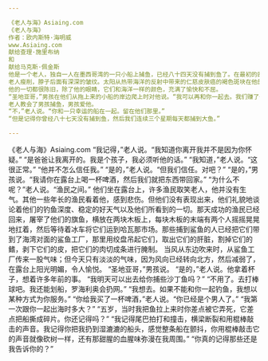 ```yaml
---

《老人与海》Asiaing.com
《老人与海》
作者：欧内斯特·海明威
www.Asiaing.com
献给查理·施里布纳
和
献给马克斯·佩金斯
他是一个老人，独自一人在墨西哥湾的一只小船上捕鱼，已经八十四天没有捕到鱼了。在最初的四十天里，有一个男孩和他在一起。但是四十天没有捕到鱼后，男孩的父母告诉他，老人现在确实且最终是“萨拉奥”，这是最不吉利的形式，于是男孩按照他们的命令，坐上另一只船去了，那只船在第一周就捕到了三条好鱼。看到老人每天空着小船回来，男孩感到难过，他总是下去帮忙搬运盘绕的渔线、鱼叉和帆，帆绕在桅杆周围。帆上贴着面粉袋，卷着时，看起来像是永久失败的旗帜。
老人瘦削，脖子后面有深深的皱纹。太阳从热带海洋的反射中带来的仁慈皮肤癌的褐色斑块在他的脸颊上。斑块延伸到他脸的两侧，他的手上有处理重鱼绳索时留下的深深的疤痕。但是这些疤痕都不新鲜。它们和一个无鱼的沙漠中的侵蚀一样古老。
他的一切都很陈旧，除了他的眼睛，它们和海洋一样的颜色，充满了愉快和不屈。
“圣地亚哥，”男孩在他们从拖上来的小船的岸边爬上时对他说。“我可以再和你一起去。我们赚了一些钱。”
老人教会了男孩捕鱼，男孩爱他。
“不，”老人说。“你和一只幸运的船在一起。留在他们那里。”
“但是记得你曾经八十七天没有捕到鱼，然后我们连续三个星期每天都捕到大鱼。”

---
```


《老人与海》Asiaing.com
“我记得，”老人说。“我知道你离开我并不是因为你怀疑。”
“是爸爸让我离开的。我是个孩子，我必须听他的话。”
“我知道，”老人说。“这很正常。”
“他并不怎么信任我。”
“是的，”老人说。“但我们信任。对吧？”
“是的，”男孩说。“我请你在露台上喝一杯啤酒，然后我们就把东西带回家。”
“为什么不呢？”老人说。“渔民之间。”
他们坐在露台上，许多渔民取笑老人，他并没有生气。其他一些年长的渔民看着他，感到悲伤。但他们没有表现出来，他们礼貌地谈论着他们的钓鱼深度、稳定的好天气以及他们所看到的一切。那天成功的渔民已经回来，屠宰了他们的旗鱼，横放在两块木板上，每块木板的末端有两个人摇摇晃晃地扛着，然后等待着冰车将它们运到哈瓦那市场。那些捕到鲨鱼的人已经把它们带到了海湾对面的鲨鱼工厂，那里用绞盘吊起它们，取出它们的肝脏，割掉它们的鳍，剥下它们的皮，把它们的肉切成条进行腌制。
当风从东边吹来时，从鲨鱼工厂传来一股气味；但今天只有淡淡的气味，因为风向已经转向北方，然后减弱了，在露台上阳光明媚，令人愉悦。
“圣地亚哥，”男孩说。
“是的，”老人说。他拿着杯子，想着许多年前的事。
“我明天可以出去给你捕些沙丁鱼吗？”
“不用了。去打棒球吧。我还能划船，罗海利奥会扔网。”
“我想去。如果不能和你一起钓鱼，我想以某种方式为你服务。”
“你给我买了一杯啤酒，”老人说。“你已经是个男人了。”
“我第一次跟你一起出海时多大？”
“五岁，当时我把鱼拉上来时你差点被它弄死，它差点把船撕成碎片。你还记得吗？”
“我记得尾巴拍打和撞击，横梁断裂和用棍棒敲击的声音。我记得你把我扔到湿漉漉的船头，感觉整条船在颤抖，你用棍棒敲击它的声音就像砍树一样，还有那甜腥的血腥味弥漫在我周围。”
“你真的记得那些还是我告诉你的？”

